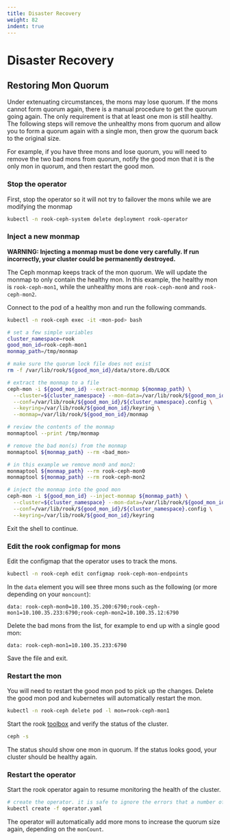 ```yaml
---
title: Disaster Recovery
weight: 82
indent: true
---
```


# Disaster Recovery

## Restoring Mon Quorum

Under extenuating circumstances, the mons may lose quorum. If the mons cannot form quorum again,
there is a manual procedure to get the quorum going again. The only requirement is that at least one mon
is still healthy. The following steps will remove the unhealthy
mons from quorum and allow you to form a quorum again with a single mon, then grow the quorum back to the original size.

For example, if you have three mons and lose quorum, you will need to remove the two bad mons from quorum, notify the good mon
that it is the only mon in quorum, and then restart the good mon.

### Stop the operator
First, stop the operator so it will not try to failover the mons while we are modifying the monmap
```bash
kubectl -n rook-ceph-system delete deployment rook-operator
```

### Inject a new monmap
**WARNING: Injecting a monmap must be done very carefully. If run incorrectly, your cluster could be permanently destroyed.**

The Ceph monmap keeps track of the mon quorum. We will update the monmap to only contain the healthy mon.
In this example, the healthy mon is `rook-ceph-mon1`, while the unhealthy mons are `rook-ceph-mon0` and `rook-ceph-mon2`.

Connect to the pod of a healthy mon and run the following commands.
```bash
kubectl -n rook-ceph exec -it <mon-pod> bash

# set a few simple variables
cluster_namespace=rook
good_mon_id=rook-ceph-mon1
monmap_path=/tmp/monmap

# make sure the quorum lock file does not exist
rm -f /var/lib/rook/${good_mon_id}/data/store.db/LOCK

# extract the monmap to a file
ceph-mon -i ${good_mon_id} --extract-monmap ${monmap_path} \
  --cluster=${cluster_namespace} --mon-data=/var/lib/rook/${good_mon_id}/data \
  --conf=/var/lib/rook/${good_mon_id}/${cluster_namespace}.config \
  --keyring=/var/lib/rook/${good_mon_id}/keyring \
  --monmap=/var/lib/rook/${good_mon_id}/monmap

# review the contents of the monmap
monmaptool --print /tmp/monmap

# remove the bad mon(s) from the monmap
monmaptool ${monmap_path} --rm <bad_mon>

# in this example we remove mon0 and mon2:
monmaptool ${monmap_path} --rm rook-ceph-mon0
monmaptool ${monmap_path} --rm rook-ceph-mon2

# inject the monmap into the good mon
ceph-mon -i ${good_mon_id} --inject-monmap ${monmap_path} \
  --cluster=${cluster_namespace} --mon-data=/var/lib/rook/${good_mon_id}/data \
  --conf=/var/lib/rook/${good_mon_id}/${cluster_namespace}.config \
  --keyring=/var/lib/rook/${good_mon_id}/keyring
```

Exit the shell to continue.

### Edit the rook configmap for mons

Edit the configmap that the operator uses to track the mons.
```bash
kubectl -n rook-ceph edit configmap rook-ceph-mon-endpoints
```

In the `data` element you will see three mons such as the following (or more depending on your `moncount`):
```
data: rook-ceph-mon0=10.100.35.200:6790;rook-ceph-mon1=10.100.35.233:6790;rook-ceph-mon2=10.100.35.12:6790
```

Delete the bad mons from the list, for example to end up with a single good mon:
```
data: rook-ceph-mon1=10.100.35.233:6790
```

Save the file and exit.

### Restart the mon
You will need to restart the good mon pod to pick up the changes. Delete the good mon pod and kubernetes will automatically restart the mon.
```bash
kubectl -n rook-ceph delete pod -l mon=rook-ceph-mon1
```

Start the rook [toolbox](/Documentation/toolbox.md) and verify the status of the cluster.
```bash
ceph -s
```

The status should show one mon in quorum. If the status looks good, your cluster should be healthy again.

### Restart the operator
Start the rook operator again to resume monitoring the health of the cluster.
```bash
# create the operator. it is safe to ignore the errors that a number of resources already exist.
kubectl create -f operator.yaml
```

The operator will automatically add more mons to increase the quorum size again, depending on the `monCount`.
